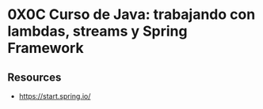 # 0X0C Curso de Java: trabajando con lambdas, streams y Spring Framework
## Resources
- https://start.spring.io/